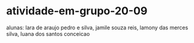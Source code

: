 # atividade-em-grupo-20-09
alunas: lara de araujo pedro e silva, jamile souza reis, lamony das merces silva, luana dos santos conceicao
